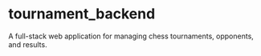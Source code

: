 # tournament_backend
A full-stack web application for managing chess tournaments, opponents, and results.

